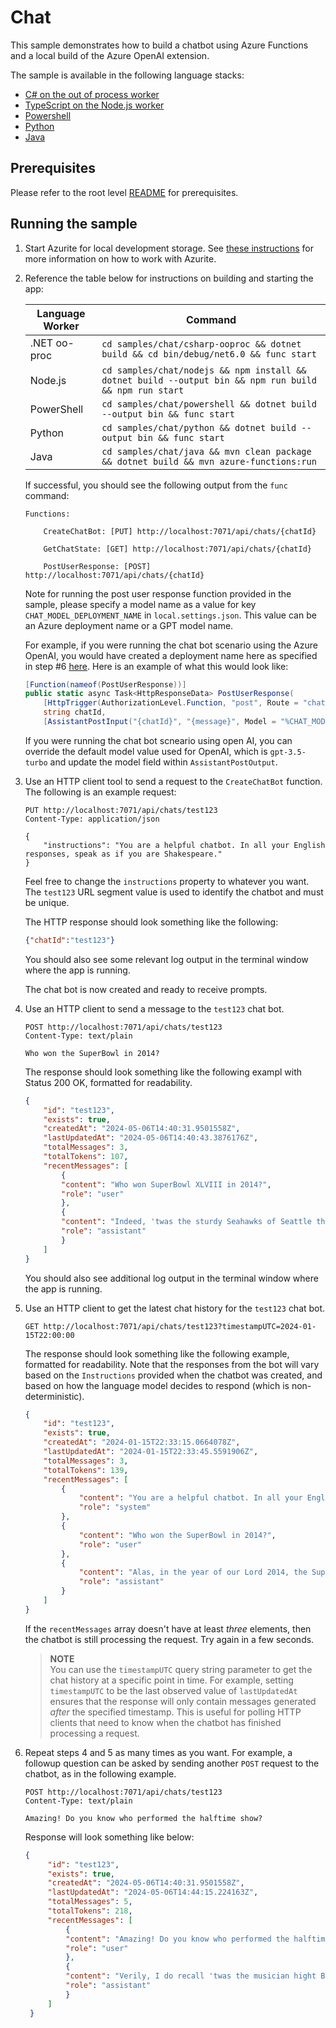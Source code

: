 # Chat

This sample demonstrates how to build a chatbot using Azure Functions and a local build of the Azure OpenAI extension.

The sample is available in the following language stacks:

* [C# on the out of process worker](csharp-ooproc)
* [TypeScript on the Node.js worker](nodejs)
* [Powershell](powershell)
* [Python](python)
* [Java](java)

## Prerequisites

Please refer to the root level [README](../../README.md#requirements) for prerequisites.

## Running the sample

1. Start Azurite for local development storage. See [these instructions](https://learn.microsoft.com/azure/storage/common/storage-use-azurite) for more information on how to work with Azurite.
2. Reference the table below for instructions on building and starting the app:

    | Language Worker | Command |
    | --------------- | ------- |
    | .NET oo-proc | `cd samples/chat/csharp-ooproc && dotnet build && cd bin/debug/net6.0 && func start` |
    | Node.js | `cd samples/chat/nodejs && npm install && dotnet build --output bin && npm run build && npm run start` |
    | PowerShell | `cd samples/chat/powershell && dotnet build --output bin && func start` |
    | Python | `cd samples/chat/python && dotnet build --output bin && func start` |
    | Java | `cd samples/chat/java && mvn clean package && dotnet build && mvn azure-functions:run` |

    If successful, you should see the following output from the `func` command:

    ```plaintext
    Functions:

        CreateChatBot: [PUT] http://localhost:7071/api/chats/{chatId}

        GetChatState: [GET] http://localhost:7071/api/chats/{chatId}

        PostUserResponse: [POST] http://localhost:7071/api/chats/{chatId}
    ```

    Note for running the post user response function provided in the sample, please specify a model name as a value for key `CHAT_MODEL_DEPLOYMENT_NAME` in `local.settings.json`. This value can be an Azure deployment name or a GPT model name.

    For example, if you were running the chat bot scenario using the Azure OpenAI, you would have created a deployment name here as specified in step #6 [here](https://learn.microsoft.com/en-us/azure/ai-services/openai/how-to/create-resource?pivots=web-portal#deploy-a-model). Here is an example of what this would look like:

    ```csharp
    [Function(nameof(PostUserResponse))]
    public static async Task<HttpResponseData> PostUserResponse(
        [HttpTrigger(AuthorizationLevel.Function, "post", Route = "chats/{chatId}")] HttpRequestData req,
        string chatId,
        [AssistantPostInput("{chatId}", "{message}", Model = "%CHAT_MODEL_DEPLOYMENT_NAME%")] AssistantState state)

    ```

    If you were running the chat bot scneario using open AI, you can override the default model value used for OpenAI, which is `gpt-3.5-turbo` and update the model field within `AssistantPostOutput`.

3. Use an HTTP client tool to send a request to the `CreateChatBot` function. The following is an example request:

    ```http
    PUT http://localhost:7071/api/chats/test123
    Content-Type: application/json

    {
        "instructions": "You are a helpful chatbot. In all your English responses, speak as if you are Shakespeare."
    }
    ```

    Feel free to change the `instructions` property to whatever you want. The `test123` URL segment value is used to identify the chatbot and must be unique.

    The HTTP response should look something like the following:

    ```json
    {"chatId":"test123"}
    ```

    You should also see some relevant log output in the terminal window where the app is running.

    The chat bot is now created and ready to receive prompts.

4. Use an HTTP client to send a message to the `test123` chat bot.

    ```http
    POST http://localhost:7071/api/chats/test123
    Content-Type: text/plain

    Who won the SuperBowl in 2014?
    ```

    The response should look something like the following exampl with Status 200 OK, formatted for readability.

    ```json
    {
        "id": "test123",
        "exists": true,
        "createdAt": "2024-05-06T14:40:31.9501558Z",
        "lastUpdatedAt": "2024-05-06T14:40:43.3876176Z",
        "totalMessages": 3,
        "totalTokens": 107,
        "recentMessages": [
            {
            "content": "Who won SuperBowl XLVIII in 2014?",
            "role": "user"
            },
            {
            "content": "Indeed, 'twas the sturdy Seahawks of Seattle that did lay claim to the victory in Super Bowl XLVIII, in the year of our Lord, two thousand and fourteen. Verily, they did vanquish the Broncos of Denver upon the field of battle, boasting an advantage most definitive in the score.",
            "role": "assistant"
            }
        ]
    }
    ```

    You should also see additional log output in the terminal window where the app is running.

5. Use an HTTP client to get the latest chat history for the `test123` chat bot.

    ```http
    GET http://localhost:7071/api/chats/test123?timestampUTC=2024-01-15T22:00:00
    ```

    The response should look something like the following example, formatted for readability.
    Note that the responses from the bot will vary based on the `Instructions` provided when the chatbot was created, and based on how the language model decides to respond (which is non-deterministic).

    ```json
    {
        "id": "test123",
        "exists": true,
        "createdAt": "2024-01-15T22:33:15.0664078Z",
        "lastUpdatedAt": "2024-01-15T22:33:45.5591906Z",
        "totalMessages": 3,
        "totalTokens": 139,
        "recentMessages": [
            {
                "content": "You are a helpful chatbot. In all your English responses, speak as if you are Shakespeare.",
                "role": "system"
            },
            {
                "content": "Who won the SuperBowl in 2014?",
                "role": "user"
            },
            {
                "content": "Alas, in the year of our Lord 2014, the SuperBowl victor was the illustrious Seattle Seahawks. They demonstrated great prowess and prevailed over their worthy adversaries, the Denver Broncos.",
                "role": "assistant"
            }
        ]
    }
    ```

    If the `recentMessages` array doesn't have at least *three* elements, then the chatbot is still processing the request. Try again in a few seconds.

    > **NOTE**<br/>
    > You can use the `timestampUTC` query string parameter to get the chat history at a specific point in time. For example, setting `timestampUTC` to be the last observed value of `lastUpdatedAt` ensures that the response will only contain messages generated *after* the specified timestamp. This is useful for polling HTTP clients that need to know when the chatbot has finished processing a request.

6. Repeat steps 4 and 5 as many times as you want. For example, a followup question can be asked by sending another `POST` request to the chatbot, as in the following example.

    ```http
    POST http://localhost:7071/api/chats/test123
    Content-Type: text/plain

    Amazing! Do you know who performed the halftime show?
    ```

   Response will look something like below:

   ```json
   {
        "id": "test123",
        "exists": true,
        "createdAt": "2024-05-06T14:40:31.9501558Z",
        "lastUpdatedAt": "2024-05-06T14:44:15.224163Z",
        "totalMessages": 5,
        "totalTokens": 218,
        "recentMessages": [
            {
            "content": "Amazing! Do you know who performed the halftime show?",
            "role": "user"
            },
            {
            "content": "Verily, I do recall 'twas the musician hight Bruno Mars, a minstrel of great renown, who didst command the stage at the halftime show, accompanied by the percussive ensemble known as the Red Hot Chili Peppers. This spectacle exquisite, full of vim and vigour, was a feast for the eyes and ears of all spectators at Super Bowl XLVIII, in the year of our Lord, two thousand and fourteen.",
            "role": "assistant"
            }
        ]
    }
   ```
